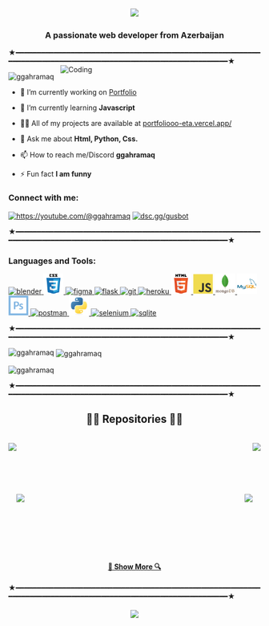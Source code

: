 <h3 align="center">
  <img src="https://readme-typing-svg.herokuapp.com/?lines=Hi+There!+👋;+Im+Ggahramaq!;&center=true&size=30">
</h3>
<h3 align="center">A passionate web developer from Azerbaijan</h3>
★━━━━━━━━━━━━━━━━━━━━━━━━━━━━━━━━━━━━━━━━━━━━━━━━━━━━━━━━━━━━━━━━━━━━━━━━━━━━━━━━━━━━━━━━━━━━━━━━━━━━━━━━━━━━━━★
<img align="right" alt="Coding" width="400" src="https://cdn.dribbble.com/users/1162077/screenshots/3848914/media/7ed7d5ca074b48b328150e5a231e8d1f.gif">

<p align="left"> <img src="https://komarev.com/ghpvc/?username=ggahramaq&label=Profile%20views&color=0e75b6&style=flat" alt="ggahramaq" /> </p>

- 🔭 I’m currently working on [Portfolio](portfoliooo-eta.vercel.app/)

- 🌱 I’m currently learning **Javascript**

- 👨‍💻 All of my projects are available at [portfoliooo-eta.vercel.app/](portfoliooo-eta.vercel.app/)

- 💬 Ask me about **Html, Python, Css.**

- 📫 How to reach me/Discord **ggahramaq**

- ⚡ Fun fact **I am funny**



<h3 align="left">Connect with me:</h3>
<p align="left">
<a href="https://www.youtube.com/c/https://youtube.com/@ggahramaq" target="blank"><img align="center" src="https://raw.githubusercontent.com/rahuldkjain/github-profile-readme-generator/master/src/images/icons/Social/youtube.svg" alt="https://youtube.com/@ggahramaq" height="30" width="40" /></a>
<a href="https://discord.gg/dsc.gg/gusbot" target="blank"><img align="center" src="https://raw.githubusercontent.com/rahuldkjain/github-profile-readme-generator/master/src/images/icons/Social/discord.svg" alt="dsc.gg/gusbot" height="30" width="40" /></a>
</p>

★━━━━━━━━━━━━━━━━━━━━━━━━━━━━━━━━━━━━━━━━━━━━━━━━━━━━━━━━━━━━━━━━━━━━━━━━━━━━━━━━━━━━━━━━━━━━━━━━━━━━━━━━━━━━━━★

<h3 align="left">Languages and Tools:</h3>
<p align="left"> <a href="https://www.blender.org/" target="_blank" rel="noreferrer"> <img src="https://download.blender.org/branding/community/blender_community_badge_white.svg" alt="blender" width="40" height="40"/> </a> <a href="https://www.w3schools.com/css/" target="_blank" rel="noreferrer"> <img src="https://raw.githubusercontent.com/devicons/devicon/master/icons/css3/css3-original-wordmark.svg" alt="css3" width="40" height="40"/> </a> <a href="https://www.figma.com/" target="_blank" rel="noreferrer"> <img src="https://www.vectorlogo.zone/logos/figma/figma-icon.svg" alt="figma" width="40" height="40"/> </a> <a href="https://flask.palletsprojects.com/" target="_blank" rel="noreferrer"> <img src="https://www.vectorlogo.zone/logos/pocoo_flask/pocoo_flask-icon.svg" alt="flask" width="40" height="40"/> </a> <a href="https://git-scm.com/" target="_blank" rel="noreferrer"> <img src="https://www.vectorlogo.zone/logos/git-scm/git-scm-icon.svg" alt="git" width="40" height="40"/> </a> <a href="https://heroku.com" target="_blank" rel="noreferrer"> <img src="https://www.vectorlogo.zone/logos/heroku/heroku-icon.svg" alt="heroku" width="40" height="40"/> </a> <a href="https://www.w3.org/html/" target="_blank" rel="noreferrer"> <img src="https://raw.githubusercontent.com/devicons/devicon/master/icons/html5/html5-original-wordmark.svg" alt="html5" width="40" height="40"/> </a> <a href="https://developer.mozilla.org/en-US/docs/Web/JavaScript" target="_blank" rel="noreferrer"> <img src="https://raw.githubusercontent.com/devicons/devicon/master/icons/javascript/javascript-original.svg" alt="javascript" width="40" height="40"/> </a> <a href="https://www.mongodb.com/" target="_blank" rel="noreferrer"> <img src="https://raw.githubusercontent.com/devicons/devicon/master/icons/mongodb/mongodb-original-wordmark.svg" alt="mongodb" width="40" height="40"/> </a> <a href="https://www.mysql.com/" target="_blank" rel="noreferrer"> <img src="https://raw.githubusercontent.com/devicons/devicon/master/icons/mysql/mysql-original-wordmark.svg" alt="mysql" width="40" height="40"/> </a> <a href="https://www.photoshop.com/en" target="_blank" rel="noreferrer"> <img src="https://raw.githubusercontent.com/devicons/devicon/master/icons/photoshop/photoshop-line.svg" alt="photoshop" width="40" height="40"/> </a> <a href="https://postman.com" target="_blank" rel="noreferrer"> <img src="https://www.vectorlogo.zone/logos/getpostman/getpostman-icon.svg" alt="postman" width="40" height="40"/> </a> <a href="https://www.python.org" target="_blank" rel="noreferrer"> <img src="https://raw.githubusercontent.com/devicons/devicon/master/icons/python/python-original.svg" alt="python" width="40" height="40"/> </a> <a href="https://www.selenium.dev" target="_blank" rel="noreferrer"> <img src="https://raw.githubusercontent.com/detain/svg-logos/780f25886640cef088af994181646db2f6b1a3f8/svg/selenium-logo.svg" alt="selenium" width="40" height="40"/> </a> <a href="https://www.sqlite.org/" target="_blank" rel="noreferrer"> <img src="https://www.vectorlogo.zone/logos/sqlite/sqlite-icon.svg" alt="sqlite" width="40" height="40"/> </a> </p>

★━━━━━━━━━━━━━━━━━━━━━━━━━━━━━━━━━━━━━━━━━━━━━━━━━━━━━━━━━━━━━━━━━━━━━━━━━━━━━━━━━━━━━━━━━━━━━━━━━━━━━━━━━━━━━━★

<p><img align="left" src="https://github-readme-stats.vercel.app/api/top-langs?username=ggahramaq&show_icons=true&locale=en&layout=compact" alt="ggahramaq" /></p>

<p>&nbsp;<img align="center" src="https://github-readme-stats.vercel.app/api?username=ggahramaq&show_icons=true&locale=en" alt="ggahramaq" /></p>

<p><img align="center" src="https://github-readme-streak-stats.herokuapp.com/?user=ggahramaq&" alt="ggahramaq" /></p>


★━━━━━━━━━━━━━━━━━━━━━━━━━━━━━━━━━━━━━━━━━━━━━━━━━━━━━━━━━━━━━━━━━━━━━━━━━━━━━━━━━━━━━━━━━━━━━━━━━━━━━━━━━━━━━━★

<h2 align="center">👨‍💻 Repositories 👨‍💻</h2>
<br>
<div width="100%" align="center">
  <a align="right" href="https://github.com/Ggahramaq/ggahramaq" title="Data Structures"><img align="left" height="115" src="https://github-readme-stats.vercel.app/api/pin/?username=ggahramaq&repo=ggahramaq&theme=react&border_color=61dafb&border_radius=10"></a>
  <a align="left" href="https://github.com/ggahramaq/ggahramaq" title="Chat & Fresh"><img align="right" height="115" src="https://github-readme-stats.vercel.app/api/pin/?username=ggahramaq&repo=ggahramaq&theme=react&border_color=61dafb&border_radius=10"></a>
</div>
<br/><br/><br/><br/><br/><br/>
<div width="100%" align="center">
  <a align="left" href="https://github.com/ggahramaq/ggahramaq" title="Expense Tracker"><img align="left" height="115" src="https://github-readme-stats.vercel.app/api/pin/?username=ggahramaq&repo=ggahramaq&theme=react&border_color=61dafb&border_radius=10"></a>
  <a align="right" href="https://github.com/ggahramaq/ggahramaq" title="Copy&Move Forgery Detection With DCT"><img align="right" height="115" src="https://github-readme-stats.vercel.app/api/pin/?username=ggahramaq&repo=ggahramaq&theme=react&border_color=61dafb&border_radius=10"></a>
</div>

<br><br><br><br><br><br>

<h4 align="center">
  <a href="https://github.com/Ggahramaq?tab=repositories" title="Show Repositories">🔎 Show More 🔍</a>
</h4>



★━━━━━━━━━━━━━━━━━━━━━━━━━━━━━━━━━━━━━━━━━━━━━━━━━━━━━━━━━━━━━━━━━━━━━━━━━━━━━━━━━━━━━━━━━━━━━━━━━━━━━━━━━━━━━━★

<h4 align="center">
  <img src="https://readme-typing-svg.herokuapp.com/?lines=Goodbye+👋+!;&center=true&size=30">
</h4>

